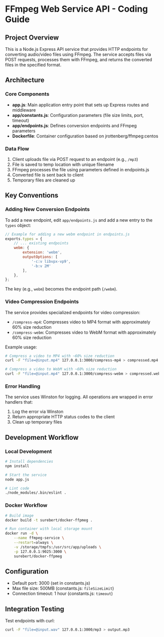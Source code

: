 # FFmpeg Web Service API - Coding Guide

## Project Overview
This is a Node.js Express API service that provides HTTP endpoints for converting audio/video files using FFmpeg. The service accepts files via POST requests, processes them with FFmpeg, and returns the converted files in the specified format.

## Architecture

### Core Components
- **app.js**: Main application entry point that sets up Express routes and middleware
- **app/constants.js**: Configuration parameters (file size limits, port, timeout)
- **app/endpoints.js**: Defines conversion endpoints and FFmpeg parameters
- **Dockerfile**: Container configuration based on jrottenberg/ffmpeg:centos

### Data Flow
1. Client uploads file via POST request to an endpoint (e.g., `/mp3`)
2. File is saved to temp location with unique filename
3. FFmpeg processes the file using parameters defined in endpoints.js
4. Converted file is sent back to client
5. Temporary files are cleaned up

## Key Conventions

### Adding New Conversion Endpoints
To add a new endpoint, edit `app/endpoints.js` and add a new entry to the `types` object:

```javascript
// Example for adding a new webm endpoint in endpoints.js
exports.types = {
    // ... existing endpoints
    webm: {
        extension: 'webm',
        outputOptions: [
            '-c:v libvpx-vp9',
            '-b:v 2M'
        ],
    },
};
```

The key (e.g., `webm`) becomes the endpoint path (`/webm`).

### Video Compression Endpoints
The service provides specialized endpoints for video compression:

- `/compress-mp4`: Compresses video to MP4 format with approximately 60% size reduction
- `/compress-webm`: Compresses video to WebM format with approximately 60% size reduction

Example usage:
```bash
# Compress a video to MP4 with ~60% size reduction
curl -F "file=@input.mp4" 127.0.0.1:3000/compress-mp4 > compressed.mp4

# Compress a video to WebM with ~60% size reduction
curl -F "file=@input.mp4" 127.0.0.1:3000/compress-webm > compressed.webm
```

### Error Handling
The service uses Winston for logging. All operations are wrapped in error handlers that:
1. Log the error via Winston
2. Return appropriate HTTP status codes to the client
3. Clean up temporary files

## Development Workflow

### Local Development
```bash
# Install dependencies
npm install

# Start the service
node app.js

# Lint code
./node_modules/.bin/eslint .
```

### Docker Workflow
```bash
# Build image
docker build -t surebert/docker-ffpmeg .

# Run container with local storage mount
docker run -d \
    --name ffmpeg-service \
    --restart=always \
    -v /storage/tmpfs:/usr/src/app/uploads \
    -p 127.0.0.1:9025:3000 \
    surebert/docker-ffpmeg
```

## Configuration
- Default port: 3000 (set in constants.js)
- Max file size: 500MB (constants.js: `fileSizeLimit`)
- Connection timeout: 1 hour (constants.js: `timeout`)

## Integration Testing
Test endpoints with curl:
```bash
curl -F "file=@input.wav" 127.0.0.1:3000/mp3 > output.mp3
```
